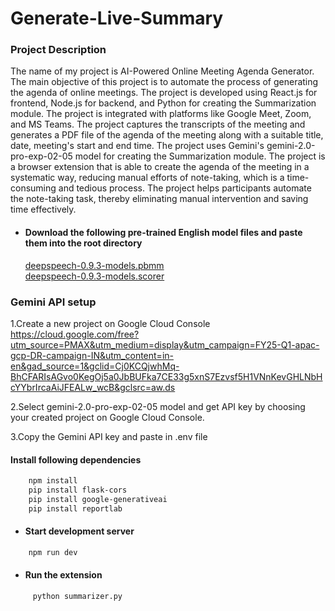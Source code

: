 # Generate-Live-Summary
### Project Description 
The name of my project is AI-Powered Online Meeting Agenda Generator. The main objective of this project is to automate the process of generating the agenda of online meetings. The project is developed using React.js for frontend, Node.js for backend, and Python for creating the Summarization module. The project is integrated with platforms like Google Meet, Zoom, and MS Teams. The project captures the transcripts of the meeting and generates a PDF file of the agenda of the meeting along with a suitable title, date, meeting's start and end time. The project uses Gemini's gemini-2.0-pro-exp-02-05 model for creating the Summarization module. The project is a browser extension that is able to create the agenda of the meeting in a systematic way, reducing manual efforts of note-taking, which is a time-consuming and tedious process. The project helps participants automate the note-taking task, thereby eliminating manual intervention and saving time effectively.

- #### Download the following pre-trained English model files and paste them into the root directory <br />
     [deepspeech-0.9.3-models.pbmm](https://github.com/mozilla/DeepSpeech/releases/download/v0.9.3/deepspeech-0.9.3-models.pbmm)</br>
     [deepspeech-0.9.3-models.scorer](https://github.com/mozilla/DeepSpeech/releases/download/v0.9.3/deepspeech-0.9.3-models.scorer) 

### Gemini API setup
1.Create a new project on Google Cloud Console https://cloud.google.com/free?utm_source=PMAX&utm_medium=display&utm_campaign=FY25-Q1-apac-gcp-DR-campaign-IN&utm_content=in-en&gad_source=1&gclid=Cj0KCQjwhMq-BhCFARIsAGvo0KegOj5a0JbBUFka7CE33g5xnS7Ezvsf5H1VNnKevGHLNbHcYYbrIrcaAiJFEALw_wcB&gclsrc=aw.ds

2.Select gemini-2.0-pro-exp-02-05 model and get API key by choosing your created project on Google Cloud Console.

3.Copy the Gemini API key and paste in .env file

#### Install following dependencies 

 ```bash
     npm install
     pip install flask-cors
     pip install google-generativeai
     pip install reportlab
 ```

- #### Start development server

 ```bash
     npm run dev
 ```
- #### Run the extension
```bash
     python summarizer.py
 ```
